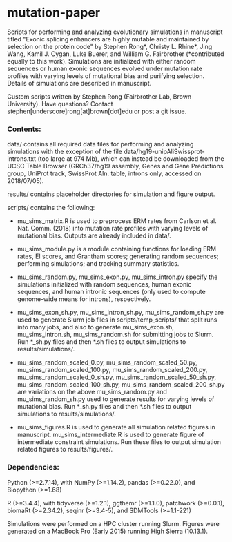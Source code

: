 # mutation-paper

Scripts for performing and analyzing evolutionary simulations in manuscript titled "Exonic splicing enhancers are highly mutable and maintained by selection on the protein code" by Stephen Rong\*, Christy L. Rhine\*, Jing Wang, Kamil J. Cygan, Luke Buerer, and William G. Fairbrother (\*contributed equally to this work). Simulations are initialized with either random sequences or human exonic sequences evolved under mutation rate profiles with varying levels of mutational bias and purifying selection. Details of simulations are described in manuscript.

Custom scripts written by Stephen Rong (Fairbrother Lab, Brown University). Have questions? Contact stephen[underscore]rong[at]brown[dot]edu or post a git issue.

### Contents:

data/ contains all required data files for performing and analyzing simulations with the exception of the file data/hg19-unipAliSwissprot-introns.txt (too large at 974 Mb), which can instead be downloaded from the UCSC Table Browser (GRCh37/hg19 assembly, Genes and Gene Predictions group, UniProt track, SwissProt Aln. table, introns only, accessed on 2018/07/05).

results/ contains placeholder directories for simulation and figure output.

scripts/ contains the following:

- mu_sims_matrix.R is used to preprocess ERM rates from Carlson et al. Nat. Comm. (2018) into mutation rate profiles with varying levels of mutational bias. Outputs are already included in data/.

- mu_sims_module.py is a module containing functions for loading  ERM rates, EI scores, and Grantham scores; generating random sequences; performing simulations; and tracking summary statistics.

- mu_sims_random.py, mu_sims_exon.py, mu_sims_intron.py specify the simulations initialized with random sequences, human exonic sequences, and human intronic sequences (only used to compute genome-wide means for introns), respectively.

- mu_sims_exon_sh.py, mu_sims_intron_sh.py, mu_sims_random_sh.py are used to generate Slurm job files in scripts/temp_scripts/ that split runs into many jobs, and also to generate mu_sims_exon.sh, mu_sims_intron.sh, mu_sims_random.sh for submitting jobs to Slurm. Run \*\_sh.py files and then \*.sh files to output simulations to results/simulations/.

- mu_sims_random_scaled_0.py, mu_sims_random_scaled_50.py, mu_sims_random_scaled_100.py, mu_sims_random_scaled_200.py, mu_sims_random_scaled_0_sh.py, mu_sims_random_scaled_50_sh.py, mu_sims_random_scaled_100_sh.py, mu_sims_random_scaled_200_sh.py are variations on the above mu_sims_random.py and mu_sims_random_sh.py used to generate results for varying levels of mutational bias. Run \*\_sh.py files and then \*.sh files to output simulations to results/simulations/.

- mu_sims_figures.R is used to generate all simulation related figures in manuscript. mu_sims_intermediate.R is used to generate figure of intermediate constraint simulations. Run these files to output simulation related figures to results/figures/.

### Dependencies:
Python (>=2.7.14), with NumPy (>=1.14.2), pandas (>=0.22.0), and Biopython (>=1.68)

R (>=3.4.4), with tidyverse (>=1.2.1), ggthemr (>=1.1.0), patchwork (>=0.0.1), biomaRt (>=2.34.2), seqinr (>=3.4-5), and SDMTools (>=1.1-221)

Simulations were performed on a HPC cluster running Slurm. Figures were generated on a MacBook Pro (Early 2015) running High Sierra (10.13.1).
